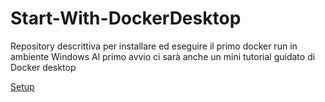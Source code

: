 # Start-With-DockerDesktop
<p>Repository descrittiva per installare ed eseguire il primo docker run in ambiente Windows
Al primo avvio ci sarà anche un mini tutorial guidato di Docker desktop</p>

<a href="https://github.com/Felice-Copp56/Start-With-DockerDesktop/edit/main/Setuo.md">Setup</a>
